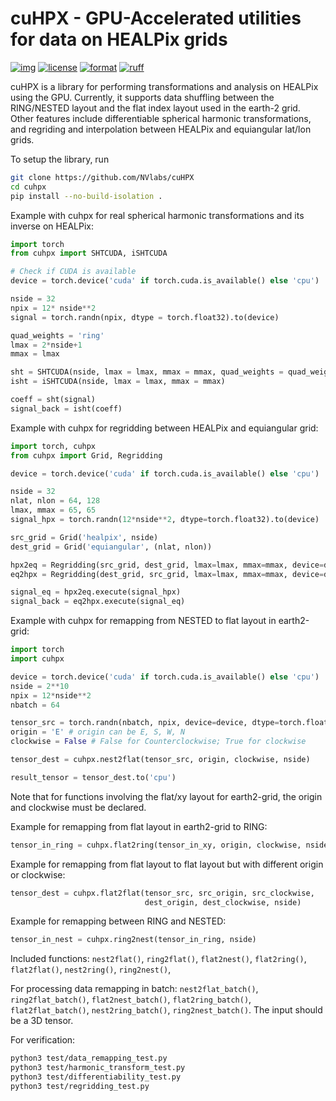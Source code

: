 # cuHPX - GPU-Accelerated utilities for data on HEALPix grids

[![img](https://github.com/NVlabs/cuHPX/actions/workflows/ci.yaml/badge.svg)](https://github.com/NVlabs/cuHPX/actions/workflows/ci.yaml)
[![license][cuhpx_license_img]][cuhpx_license_url]
[![format][cuhpx_format_img]][cuhpx_format_url]
[![ruff][cuhpx_ruff_img]][cuhpx_ruff_url]

cuHPX is a library for performing transformations and analysis on HEALPix using
the GPU. Currently, it supports data shuffling between the RING/NESTED layout
and the flat index layout used in the earth-2 grid. Other features include
differentiable spherical harmonic transformations, and regriding and
interpolation between HEALPix and equiangular lat/lon grids.

To setup the library, run

```bash
git clone https://github.com/NVlabs/cuHPX
cd cuhpx
pip install --no-build-isolation .
```

Example with cuhpx for real spherical harmonic transformations and its inverse
on HEALPix:

```python
import torch
from cuhpx import SHTCUDA, iSHTCUDA

# Check if CUDA is available
device = torch.device('cuda' if torch.cuda.is_available() else 'cpu')

nside = 32
npix = 12* nside**2
signal = torch.randn(npix, dtype = torch.float32).to(device)

quad_weights = 'ring'
lmax = 2*nside+1
mmax = lmax

sht = SHTCUDA(nside, lmax = lmax, mmax = mmax, quad_weights = quad_weights)
isht = iSHTCUDA(nside, lmax = lmax, mmax = mmax)

coeff = sht(signal)
signal_back = isht(coeff)
```

Example with cuhpx for regridding between HEALPix and equiangular grid:

```python
import torch, cuhpx
from cuhpx import Grid, Regridding

device = torch.device('cuda' if torch.cuda.is_available() else 'cpu')

nside = 32
nlat, nlon = 64, 128
lmax, mmax = 65, 65
signal_hpx = torch.randn(12*nside**2, dtype=torch.float32).to(device)

src_grid = Grid('healpix', nside)
dest_grid = Grid('equiangular', (nlat, nlon))

hpx2eq = Regridding(src_grid, dest_grid, lmax=lmax, mmax=mmax, device=device)
eq2hpx = Regridding(dest_grid, src_grid, lmax=lmax, mmax=mmax, device=device)

signal_eq = hpx2eq.execute(signal_hpx)
signal_back = eq2hpx.execute(signal_eq)
```

Example with cuhpx for remapping from NESTED to flat layout in earth2-grid:

```python
import torch
import cuhpx

device = torch.device('cuda' if torch.cuda.is_available() else 'cpu')
nside = 2**10
npix = 12*nside**2
nbatch = 64

tensor_src = torch.randn(nbatch, npix, device=device, dtype=torch.float32)
origin = 'E' # origin can be E, S, W, N
clockwise = False # False for Counterclockwise; True for clockwise

tensor_dest = cuhpx.nest2flat(tensor_src, origin, clockwise, nside)

result_tensor = tensor_dest.to('cpu')
```

Note that for functions involving the flat/xy layout for earth2-grid, the
origin and clockwise must be declared.

Example for remapping from flat layout in earth2-grid to RING:

```python
tensor_in_ring = cuhpx.flat2ring(tensor_in_xy, origin, clockwise, nside)
```

Example for remapping from flat layout to flat layout but with different
origin or clockwise:

```python
tensor_dest = cuhpx.flat2flat(tensor_src, src_origin, src_clockwise,
                              dest_origin, dest_clockwise, nside)
```

Example for remapping between RING and NESTED:

```python
tensor_in_nest = cuhpx.ring2nest(tensor_in_ring, nside)
```

Included functions: `nest2flat()`, `ring2flat()`, `flat2nest()`,
`flat2ring()`, `flat2flat()`, `nest2ring()`, `ring2nest()`,

For processing data remapping in batch: `nest2flat_batch()`,
`ring2flat_batch()`, `flat2nest_batch()`, `flat2ring_batch()`,
`flat2flat_batch()`, `nest2ring_batch()`, `ring2nest_batch()`.
The input should be a 3D tensor.

For verification:

```bash
python3 test/data_remapping_test.py
python3 test/harmonic_transform_test.py
python3 test/differentiability_test.py
python3 test/regridding_test.py
```

<!-- Badge links -->

[cuhpx_license_img]: https://img.shields.io/badge/License-Apache%202.0-green?style=flat-square
[cuhpx_format_img]: https://img.shields.io/badge/Code%20Style-Black-black?style=flat-square
[cuhpx_ruff_img]: https://img.shields.io/endpoint?url=https://raw.githubusercontent.com/astral-sh/ruff/main/assets/badge/v2.json&style=flat-square

[cuhpx_license_url]: ./LICENSE
[cuhpx_format_url]: https://github.com/psf/black
[cuhpx_ruff_url]: https://github.com/astral-sh/ruff
